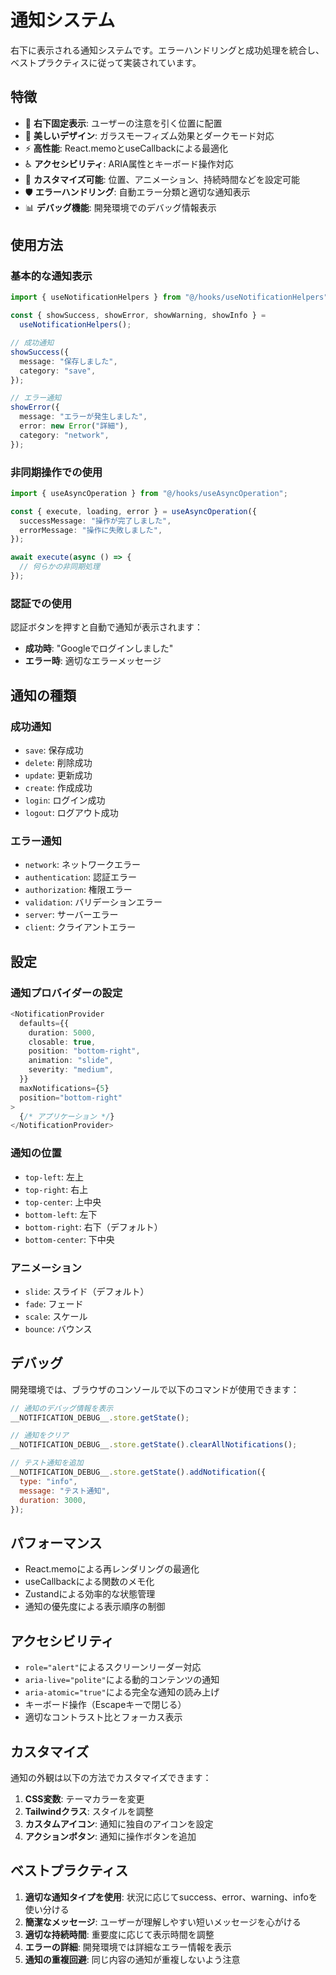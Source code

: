 # 通知システム

右下に表示される通知システムです。エラーハンドリングと成功処理を統合し、ベストプラクティスに従って実装されています。

## 特徴

- 🎯 **右下固定表示**: ユーザーの注意を引く位置に配置
- 🎨 **美しいデザイン**: ガラスモーフィズム効果とダークモード対応
- ⚡ **高性能**: React.memoとuseCallbackによる最適化
- ♿ **アクセシビリティ**: ARIA属性とキーボード操作対応
- 🔧 **カスタマイズ可能**: 位置、アニメーション、持続時間などを設定可能
- 🛡️ **エラーハンドリング**: 自動エラー分類と適切な通知表示
- 📊 **デバッグ機能**: 開発環境でのデバッグ情報表示

## 使用方法

### 基本的な通知表示

```typescript
import { useNotificationHelpers } from "@/hooks/useNotificationHelpers";

const { showSuccess, showError, showWarning, showInfo } =
  useNotificationHelpers();

// 成功通知
showSuccess({
  message: "保存しました",
  category: "save",
});

// エラー通知
showError({
  message: "エラーが発生しました",
  error: new Error("詳細"),
  category: "network",
});
```

### 非同期操作での使用

```typescript
import { useAsyncOperation } from "@/hooks/useAsyncOperation";

const { execute, loading, error } = useAsyncOperation({
  successMessage: "操作が完了しました",
  errorMessage: "操作に失敗しました",
});

await execute(async () => {
  // 何らかの非同期処理
});
```

### 認証での使用

認証ボタンを押すと自動で通知が表示されます：

- **成功時**: "Googleでログインしました"
- **エラー時**: 適切なエラーメッセージ

## 通知の種類

### 成功通知

- `save`: 保存成功
- `delete`: 削除成功
- `update`: 更新成功
- `create`: 作成成功
- `login`: ログイン成功
- `logout`: ログアウト成功

### エラー通知

- `network`: ネットワークエラー
- `authentication`: 認証エラー
- `authorization`: 権限エラー
- `validation`: バリデーションエラー
- `server`: サーバーエラー
- `client`: クライアントエラー

## 設定

### 通知プロバイダーの設定

```typescript
<NotificationProvider
  defaults={{
    duration: 5000,
    closable: true,
    position: "bottom-right",
    animation: "slide",
    severity: "medium",
  }}
  maxNotifications={5}
  position="bottom-right"
>
  {/* アプリケーション */}
</NotificationProvider>
```

### 通知の位置

- `top-left`: 左上
- `top-right`: 右上
- `top-center`: 上中央
- `bottom-left`: 左下
- `bottom-right`: 右下（デフォルト）
- `bottom-center`: 下中央

### アニメーション

- `slide`: スライド（デフォルト）
- `fade`: フェード
- `scale`: スケール
- `bounce`: バウンス

## デバッグ

開発環境では、ブラウザのコンソールで以下のコマンドが使用できます：

```javascript
// 通知のデバッグ情報を表示
__NOTIFICATION_DEBUG__.store.getState();

// 通知をクリア
__NOTIFICATION_DEBUG__.store.getState().clearAllNotifications();

// テスト通知を追加
__NOTIFICATION_DEBUG__.store.getState().addNotification({
  type: "info",
  message: "テスト通知",
  duration: 3000,
});
```

## パフォーマンス

- React.memoによる再レンダリングの最適化
- useCallbackによる関数のメモ化
- Zustandによる効率的な状態管理
- 通知の優先度による表示順序の制御

## アクセシビリティ

- `role="alert"`によるスクリーンリーダー対応
- `aria-live="polite"`による動的コンテンツの通知
- `aria-atomic="true"`による完全な通知の読み上げ
- キーボード操作（Escapeキーで閉じる）
- 適切なコントラスト比とフォーカス表示

## カスタマイズ

通知の外観は以下の方法でカスタマイズできます：

1. **CSS変数**: テーマカラーを変更
2. **Tailwindクラス**: スタイルを調整
3. **カスタムアイコン**: 通知に独自のアイコンを設定
4. **アクションボタン**: 通知に操作ボタンを追加

## ベストプラクティス

1. **適切な通知タイプを使用**: 状況に応じてsuccess、error、warning、infoを使い分ける
2. **簡潔なメッセージ**: ユーザーが理解しやすい短いメッセージを心がける
3. **適切な持続時間**: 重要度に応じて表示時間を調整
4. **エラーの詳細**: 開発環境では詳細なエラー情報を表示
5. **通知の重複回避**: 同じ内容の通知が重複しないよう注意
